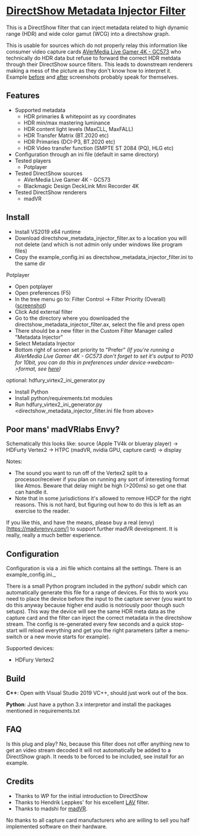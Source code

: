 # [DirectShow Metadata Injector Filter](https://github.com/defl/directshow_metadata_injector_filter)

This is a DirectShow filter that can inject metadata related to high dynamic range (HDR) and wide color gamut (WCG) 
into a directshow graph.

This is usable for sources which do not properly relay this information like consumer video capture cards 
[AVerMedia Live Gamer 4K - GC573](https://www.avermedia.com/us/product-detail/GC573) who technically do HDR 
data but refuse to forward the correct HDR metdata through their DirectShow source filters. 
This leads to downstream renderers making a mess of the picture as they don't know how to interpret it.
Example [before](images/without.png) and [after](images/with.png) screenshots probably speak for themselves.

## Features

* Supported metadata
    * HDR primaries & whitepoint as xy coordinates
	* HDR min/max mastering luminance
	* HDR content light levels (MaxCLL, MaxFALL)
	* HDR Transfer Matrix (BT.2020 etc)
	* HDR Primaries (DCI-P3, BT.2020 etc)
	* HDR Video transfer function (SMPTE ST 2084 (PQ), HLG etc)
* Configuration through an ini file (default in same directory)
* Tested players
    * Potplayer
* Tested DirectShow sources
    * AVerMedia Live Gamer 4K - GC573
    * Blackmagic Design DeckLink Mini Recorder 4K
* Tested DirectShow renderers
    * madVR

## Install

* Install VS2019 x64 runtime
* Download directshow_metadata_injector_filter.ax to a location you will not delete (and which is not admin only under windows like program files)
* Copy the example_config.ini as directshow_metadata_injector_filter.ini to the same dir

Potplayer

* Open potplayer
* Open preferences (F5)
* In the tree menu go to: Filter Control -> Filter Priority (Overall) ([screenshot](images/potplayer_settings.png))
* Click Add external filter
* Go to the directory where you downloaded the directshow_metadata_injector_filter.ax, select the file and press open
* There should be a new filter in the Custom Filter Manager called "Metadata Injector"
* Select Metadata Injector
* Bottom right of screen set priority to "Prefer"
*(If you're running a AVerMedia Live Gamer 4K - GC573 don't forget to set it's output to P010 for 10bit, you can do this in preferences under device->webcam->format, see [here](images/potplayer_avermedia_settings.png))*

optional: hdfury_virtex2_ini_generator.py

* Install Python
* Install python/requirements.txt modules
* Run hdfury_virtex2_ini_generator.py <ip of vertex2> <directshow_metadata_injector_filter.ini file from above>

## Poor mans' madVRlabs Envy?

Schematically this looks like: source (Apple TV4k or blueray player) -> HDFurty Vertex2 -> HTPC (madVR, nvidia GPU, capture card) -> display

Notes:
 * The sound you want to run off of the Vertex2 split to a processor/receiver if you plan on running any sort of interesting format like Atmos. Beware that delay might be high (>200ms) so get one that can handle it.
 * Note that in some jurisdictions it's allowed to remove HDCP for the right reasons. This is not hard, but figuring out how to do this is left as an exercise to the reader.

If you like this, and have the means, please buy a real (envy)[https://madvrenvy.com/] to support further madVR development. It is really, really a much better experience.

## Configuration

Configuration is via a .ini file which contains all the settings. There is an example_config.ini._

There is a small Python program included in the python/ subdir which can automatically generate this file for a range of devices. For this to work you need
to place the device before the input to the capture server (you want to do this anyway because higher end audio is notriously poor though such setups). This 
way the device will see the same HDR meta data as the capture card and the filter can inject the correct metadata in the directshow stream. The config is 
re-generated every few seconds and a quick stop-start will reload everything and get you the right parameters (after a menu-switch or a new movie starts for 
example).

Supported devices:

 * HDFury Vertex2


## Build

**C++**: Open with Visual Studio 2019 VC++, should just work out of the box.

**Python**: Just have a python 3.x interpretor and install the packages mentioned in requirements.txt

## FAQ

Is this plug and play? No, because this filter does not offer anything new to get an video stream decoded it will not automatically be added to a DirectShow graph. It needs to be forced to be included, see install for an example.

## Credits

 * Thanks to WP for the initial introduction to DirectShow 
 * Thanks to Hendrik Leppkes' for his excellent [LAV](https://github.com/Nevcairiel/LAVFilters/releases) filter.
 * Thanks to madshi for [madVR](http://madvr.com/).

No thanks to all capture card manufacturers who are willing to sell you half implemented software on their hardware.
